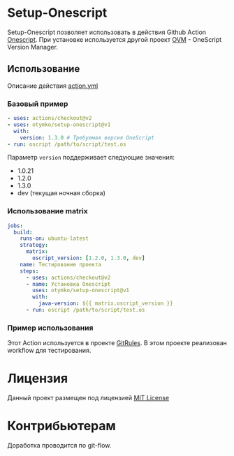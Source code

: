 # Setup-Onescript

Setup-Onescript позволяет использовать в действия Github Action [Onescript](https://oscript.io/). При установке используется другой проект [OVM](https://github.com/oscript-library/ovm) - OneScript Version Manager.

## Использование

Описание действия [action.yml](action.yml)

### Базовый пример

```yaml
- uses: actions/checkout@v2
- uses: otymko/setup-onescript@v1
  with:
    version: 1.3.0 # Требуемая версия OneScript
- run: oscript /path/to/script/test.os
```

Параметр `version` поддерживает следующие значения:
* 1.0.21
* 1.2.0
* 1.3.0
* dev (текущая ночная сборка)

### Использование matrix

```yaml
jobs:
  build:
    runs-on: ubuntu-latest
    strategy:
      matrix:
        oscript_version: [1.2.0, 1.3.0, dev]
    name: Тестирование проекта
    steps:
      - uses: actions/checkout@v2
      - name: Установка Onescript
        uses: otymko/setup-onescript@v1
        with:
          java-version: ${{ matrix.oscript_version }}
      - run: oscript /path/to/script/test.os

```

### Пример использования

Этот Action используется в проекте [GitRules](https://github.com/otymko/gitrules). В этом проекте реализован workflow для тестирования.

# Лицензия

Данный проект размещен под лицензией [MIT License](LICENSE)

# Контрибьютерам

Доработка проводится по git-flow.



